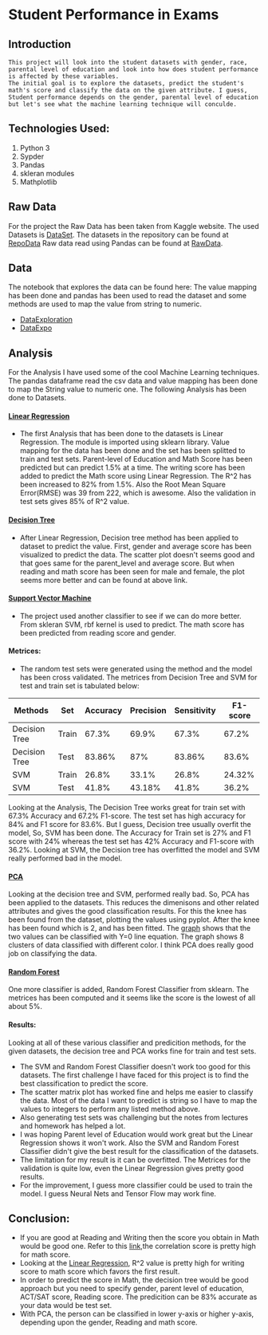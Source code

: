 # Student Performance in Exams 

## Introduction
    This project will look into the student datasets with gender, race, parental level of education and look into how does student performance is affected by these variables.
    The initial goal is to explore the datasets, predict the student's math's score and classify the data on the given attribute. I guess, Student performance depends on the gender, parental level of education but let's see what the machine learning technique will conculde.

## Technologies Used:
1. Python 3
2. Sypder
3. Pandas
4. skleran modules 
5. Mathplotlib

## Raw Data
For the project the Raw Data has been taken from Kaggle website. The used Datasets is [DataSet](https://www.kaggle.com/spscientist/students-performance-in-exams).
The datasets in the repository can be found at [RepoData](https://github.com/44-599-machine-learning-S19/machine-learning-project-SagarGhimire/blob/master/StudentsPerformance.csv)
Raw data read using Pandas can be found at  [RawData](https://github.com/44-599-machine-learning-S19/machine-learning-project-SagarGhimire/blob/master/initial_exploration.ipynb).

## Data
The notebook that explores the data can be found here:
The value mapping has been done and pandas has been used to read the dataset and some methods are used to map the value from string to numeric.
- [DataExploration](https://github.com/44-599-machine-learning-S19/machine-learning-project-SagarGhimire/blob/master/classification.ipynb)
- [DataExpo](https://github.com/44-599-machine-learning-S19/machine-learning-project-SagarGhimire/blob/master/Classification2.ipynb)

## Analysis
For the Analysis I have used some of the cool Machine Learning techniques. The pandas dataframe read the csv data and value mapping has been done to map the String value to numeric one.
The following Analysis has been done to Datasets.
#### [Linear Regression](https://github.com/44-599-machine-learning-S19/machine-learning-project-SagarGhimire/blob/master/linear_regression.ipynb)
- The first Analysis that has been done to the datasets is Linear Regression. The module is imported using sklearn library. Value mapping for the data has been done and the set has been splitted to train and test sets.
	Parent-level of Education and Math Score has been predicted but can predict 1.5% at a time. The writing score has been added to predict the Math score using Linear Regression.
	The R^2 has been increased to 82% from 1.5%. Also the Root Mean Square Error(RMSE) was 39 from 222, which is awesome. Also the validation in test sets gives 85% of R^2 value.

#### [Decision Tree](https://github.com/44-599-machine-learning-S19/machine-learning-project-SagarGhimire/blob/master/classification.ipynb)
- After Linear Regression, Decision tree method has been applied to dataset to predict the value. First, gender and average score has been visualized to predict the data.
The scatter plot doesn't seems good and that goes same for the parent_level and average score. But when reading and math score has been seen for male and female, the plot seems more better and can be found at above link.
#### [Support Vector Machine](https://github.com/44-599-machine-learning-S19/machine-learning-project-SagarGhimire/blob/master/classification.ipynb)
- The project used another classifier to see if we can do more better. From skleran SVM, rbf kernel is used to predict. The math score has been predicted from reading score and gender.
#### Metrices:
- The random test sets were generated using the method and the model has been cross validated. The metrices from Decision Tree and SVM for test and train set is tabulated below: 

|Methods        | Set   | Accuracy | Precision | Sensitivity| F1-score| 
----------------|-------|----------|-----------|------------|---------|
| Decision Tree | Train | 67.3%    | 69.9%     | 67.3%      | 67.2%   |
| Decision Tree | Test  | 83.86%   | 87%       | 83.86%     | 83.6%   |
| SVM           | Train | 26.8%    | 33.1%     | 26.8%      | 24.32%  | 
| SVM           | Test  | 41.8%    | 43.18%    | 41.8%      | 36.2%   |

Looking at the Analysis, The Decision Tree works great for train set with 67.3% Accuracy and 67.2% F1-score. The test set has high accuracy for 84% and F1 score for 83.6%.
But I guess, Decision tree usually overfit the model, So, SVM has been done. The Accuracy for Train set is 27% and F1 score with 24% whereas the test set has 42% Accuracy and F1-score with 36.2%.
Looking at SVM, the Decision tree has overfitted the model and SVM really performed bad in the model.

#### [PCA](https://github.com/44-599-machine-learning-S19/machine-learning-project-SagarGhimire/blob/master/Classification2.ipynb)
Looking at the decision tree and SVM, performed really bad. So, PCA has been applied to the datasets. This reduces the dimenisons and other related attributes and gives the good classification results. 
For this the knee has been found from the dataset, plotting the values using pyplot. After the knee has been found which is 2, and has been fitted. 
The [graph](https://github.com/44-599-machine-learning-S19/machine-learning-project-SagarGhimire/blob/master/Classification2.ipynb) shows that the two values can be classified with Y=0 line equation.
The graph shows 8 clusters of data classified with different color. I think PCA does really good job on classifying the data.

#### [Random Forest](https://github.com/44-599-machine-learning-S19/machine-learning-project-SagarGhimire/blob/master/Classification2.ipynb)
One more classifier is added, Random Forest Classifier from sklearn. The metrices has been computed and it seems like the score is the lowest of all about 5%.

#### Results:
Looking at all of these various classifier and predicition methods, for the given datasets, the decision tree and PCA works fine for train and test sets.
- The SVM and Random Forest Classifier doesn't work too good for this datasets. The first challenge I have faced for this project is to find the best classification to predict the score.
- The scatter matrix plot has worked fine and helps me easier to classify the data. Most of the data I want to predict is string so I have to map the values to integers to perform any listed method above. 
- Also generating test sets was challenging but the notes from lectures and homework has helped a lot. 
- I was hoping Parent level of Education would work great but the Linear Regression shows it won't work. Also the SVM and Random Forest Classifier didn't give the best result for the classification of the datasets.
- The limitation for my result is it can be overfitted. The Metrices for the validation is quite low, even the Linear Regression gives pretty good results.
- For the improvement, I guess more classifier could be used to train the model. I guess Neural Nets and Tensor Flow may work fine. 

## Conclusion:
- If you are good at Reading and Writing then the score you obtain in Math would be good one. Refer to this [link](https://github.com/44-599-machine-learning-S19/machine-learning-project-SagarGhimire/blob/master/Classification2.ipynb),the correlation score is pretty high for math score.
- Looking at the [Linear Regression](https://github.com/44-599-machine-learning-S19/machine-learning-project-SagarGhimire/blob/master/linear_regression.ipynb), R^2 value is pretty high for writing score to math score which favors the first result.
- In order to predict the score in Math, the decision tree would be good approach but you need to specify gender, parent level of education, ACT/SAT score, Reading score. The predicition can be 83% accurate as your data would be test set. 
- With PCA, the person can be classified in lower y-axis or higher y-axis, depending upon the gender, Reading and math score. 



 






